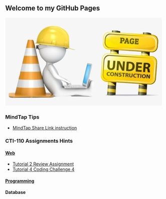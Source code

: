 ## Welcome to my GitHub Pages

![Under Construction](new-content-coming-soon-web-page-is-under.png)

### MindTap Tips

- [MindTap Share Link instruction](./MindTap_Share_URL/Readme.md)

### CTI-110 Assignments Hints

#### [Web](Web_Tutorial_Hints/Readme.md)

- [Tutorial 2 Review Assignment](./Tutorial_Hints/T2-Review.md)
- [Tutorial 4 Coding Challenge 4](./Tutorial_Hints/T4-4_hints.md)

#### [Programming](FoP_FirstProg/Readme.md)

#### Database
